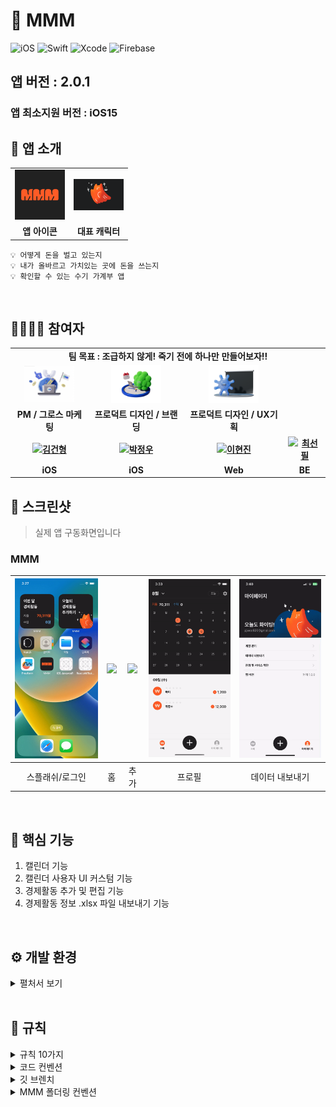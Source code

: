 # 🍢 MMM
![iOS](https://img.shields.io/badge/iOS-000000?style=for-the-badge&logo=ios&logoColor=white)
![Swift](https://img.shields.io/badge/swift-F54A2A?style=for-the-badge&logo=swift&logoColor=white)
![Xcode](https://img.shields.io/badge/Xcode-007ACC?style=for-the-badge&logo=Xcode&logoColor=white)
![Firebase](https://img.shields.io/badge/Firebase-039BE5?style=for-the-badge&logo=Firebase&logoColor=white)

## 앱 버전 : 2.0.1

### 앱 최소지원 버전 : iOS15
## 👋 앱 소개

<div align="center">
  <table style="font-weight : bold">
      <tr>
          <td align="center">
              <a href="https://www.notion.so/MMM-WHAT-IS-IT-70bb2a477c0a4b20bcc3e213807158bc?pvs=4">                 
                  <img alt="Appicon" src="Image/Appicon.png" width="80"/>            
              </a>
          </td>
          <td align="center">
              <a href="https://www.notion.so/WHO-WE-ARE-cfbf5a97037a47829cb113b13c658232?pvs=4">                 
                  <img alt="Boost" src="Image/Boost.png" width="80" />            
              </a>
          </td>
      </tr>
      <tr>
          <td align="center">앱 아이콘</td>
          <td align="center">대표 캐릭터</td>
      </tr>
  </table>
</div>

```
💡 어떻게 돈을 벌고 있는지
💡 내가 올바르고 가치있는 곳에 돈을 쓰는지
💡 확인할 수 있는 수기 가계부 앱
```

<br>

## 👨‍👩‍👧‍👦 참여자
<div align="center">
  <table style="font-weight : bold">
      <tr align="center">
          <td colspan="5"> 팀 목표 : 조급하지 않게! 죽기 전에 하나만 만들어보자!! </td>
      </tr>
      <tr align="center">
          <td align="center">
              <a href="">                 
                  <img alt="천주윤" src="Image/Chun.png" width="80" />            
              </a>
          </td>
          <td align="center">
              <a href="">                 
                  <img alt="홍서희" src="Image/Hong.png" width="80" />            
              </a>
          </td>
          <td align="center">
              <a href="">                 
                  <img alt="이윤영" src="Image/Yoon.png" width="80" />            
              </a>
          </td>
      </tr>
      <tr>
          <td align="center">PM / 그로스 마케팅 </td>
          <td align="center">프로덕트 디자인 / 브랜딩 </td>
          <td align="center">프로덕트 디자인 / UX기획 </td>
      </tr>
      <tr>
          <td align="center">
              <a href="https://github.com/GeonHyeongKim">                 
                  <img alt="김건형" src="https://avatars.githubusercontent.com/GeonHyeongKim" width="80" />            
              </a>
          </td>
          <td align="center">
              <a href="https://github.com/jwoo820">                 
                  <img alt="박정우" src="https://avatars.githubusercontent.com/jwoo820" width="80" />            
              </a>
          </td>
          <td align="center">
              <a href="https://github.com/hyundang">                 
                  <img alt="이현진" src="https://avatars.githubusercontent.com/hyundang" width="80" />            
              </a>
          </td>
          <td align="center">
              <a href="https://github.com/ChoiSunPil">                 
                  <img alt="최선필" src="https://avatars.githubusercontent.com/ChoiSunPil" width="80" />            
              </a>
          </td>
      </tr>
      <tr>
          <td align="center">iOS</td>
          <td align="center">iOS</td>
          <td align="center">Web</td>
          <td align="center">BE</td>
      </tr>
  </table>
</div>

## 📱 스크린샷
<Blockquote>
실제 앱 구동화면입니다
</Blockquote>

### MMM

| <img src="./Image/Login.gif" width="180"/> | <img src="./image/home.gif" width="180"/> | <img src="./image/detail.gif" width="180"/> | <img src="./Image/withdraw.gif" width="180"/> | <img src="./Image/export.gif" width="180"/> |
|:-:|:-:|:-:|:-:|:-:|
| 스플래쉬/로그인 | 홈 | 추가 | 프로필 | 데이터 내보내기 |

<br>

## 🏃‍ 핵심 기능
1. 캘린더 기능
2. 캘린더 사용자 UI 커스텀 기능
3. 경제활동 추가 및 편집 기능
4. 경제활동 정보 .xlsx 파일 내보내기 기능
<br>

## ⚙️ 개발 환경
<details>
<summary>펼처서 보기</summary>
<div markdown="1">

- iOS 15.0 이상
- xcode 13.0
- iPhone 14 Pro에서 최적화됨
- 가로모드 미지원

</div>
</details>



</div>
</details>
<br>

## 🤝 규칙
<details>
<summary>규칙 10가지</summary>
<div markdown="1">

```
1. 스프린트 기한 무조건 마치기
2. 격주 수요일에 회의 진행하기
```

</div>
</details>

<details>
<summary>코드 컨벤션</summary>
<div markdown="1">

- feat/이슈번호-큰기능명/세부기능명
```
- [Feat] 새로운 기능 구현
- [Chore] 코드 수정, 내부 파일 수정, 주석
- [Add] Feat 이외의 부수적인 코드 추가, 라이브러리 추가, 새로운 파일 생성 시, 에셋 추가
- [Fix] 버그, 오류 해결
- [Del] 쓸모없는 코드 삭제
- [Move] 파일 이름/위치 변경
```

</div>
</details>

<details>
<summary>깃 브렌치</summary>
<div markdown="2">

- feat/이슈번호-큰기능명/세부기능명
```
예시)
feat/13-tab1/home
feat/13-tab1/step_one
feat/26-tab2/step_two
```

</div>
</details>


<details>
<summary>MMM 폴더링 컨벤션</summary>
<div markdown="3">

```
📦 MMM
| 
+ 🗂 App                        // AppDelegate, SeneDelegate
|
+ 🗂 Resources       
|        
+------🗂 Assets                // AppIcone, Color, Image Assets
|
+------🗂 Base                  // 상속하는 base codee
│         
+------🗂 Configuration         // KeyChain 저장을 위한 클래스
|
+------🗂 Extensions            // extension 모음
│         
+------🗂 Fonts                 // 폰트 모음 : 무료 폰트인 Pretendard 사용
|
+------🗂 Info                  // 파일 설정 모음
│         
+ 🗂 Sources
|
+------🗂 Models                // Json을 받기 위한 Hashable, Codable, Identifiable 프로토콜을 체택한 struct 관리
│         
+------🗂 Services              // Network를 위한 Constants, Client, Parmeters, Router
|
+------🗂 Utilities             // ObservableObject을 체택하여 네트워크 관리
|
+------🗂 ViewController                 // Log, Traking Enum
        |
        +------🗂 Add           // Tab 2
        │         
        +------🗂 Home          // Tab 1
        |
        +------🗂 HomeDetail    
        |
        +------🗂 Onboarding    
        │         
        +------🗂 Profile       // Tab 3
        |
        +------🗂 TabBar      
           
```
</div>
</details>
<br>

<!-- ## 라이센스
Machacha is available under the MIT license. See the [LICENSE](https://github.com/APPSCHOOL1-REPO/finalproject-machacha/blob/main/LICENSE) file for more info.

- [Google MLKit](https://developers.google.com/ml-kit/terms) 
- [InstantSearchVoiceOverlay](https://github.com/algolia/voice-overlay-ios)
- [Kingfisher](https://github.com/onevcat/Kingfisher)
- [FlagKit](https://github.com/madebybowtie/FlagKit)
- [AlertToast](https://github.com/elai950/AlertToast)
 -->
